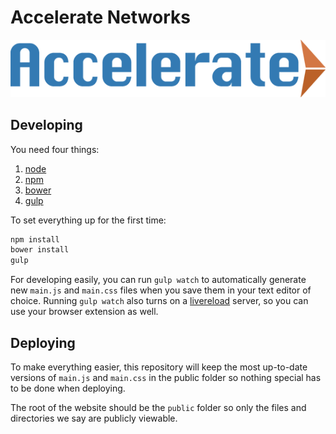 # Accelerate Networks

![Accelerate Networks](public/assets/img/accelerate.png)

## Developing

You need four things:

1. [node](http://nodejs.org/)
2. [npm](https://www.npmjs.com/)
3. [bower](http://bower.io/)
4. [gulp](http://gulpjs.com/)

To set everything up for the first time:

```bash
npm install
bower install
gulp
```

For developing easily, you can run `gulp watch` to automatically generate new `main.js` and `main.css` files when you save them in your text editor of choice. Running `gulp watch` also turns on a [livereload](http://livereload.com/) server, so you can use your browser extension as well.

## Deploying

To make everything easier, this repository will keep the most up-to-date versions of `main.js` and `main.css` in the public folder so nothing special has to be done when deploying.

The root of the website should be the `public` folder so only the files and directories we say are publicly viewable.
